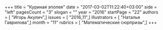 +++
title = "Куриная эпопея"
date = "2017-03-02T11:22:40+03:00"
side = "left"
pagesCount = "3"
slogan = ""
year = "2016"
startPage = "22"
authors = [ "Игорь Акулич",]
issues = [ "2016_11",]
illustrators = [ "Наталья Гаврилова",]
month = "11"
rubrics = [ "Математические сюрпризы",]
+++
